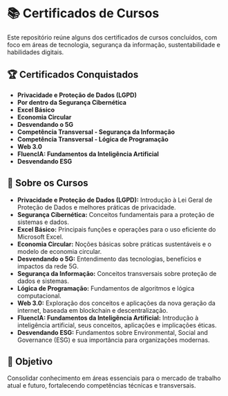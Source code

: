 # 📚 Certificados de Cursos

Este repositório reúne alguns dos certificados de cursos concluídos, com foco em áreas de tecnologia, segurança da informação, sustentabilidade e habilidades digitais.

## 🏆 Certificados Conquistados

- **Privacidade e Proteção de Dados (LGPD)**
- **Por dentro da Segurança Cibernética**
- **Excel Básico**
- **Economia Circular**
- **Desvendando o 5G**
- **Competência Transversal - Segurança da Informação**
- **Competência Transversal - Lógica de Programação**
- **Web 3.0**
- **FluencIA: Fundamentos da Inteligência Artificial**
- **Desvendando ESG**

## 📄 Sobre os Cursos

- **Privacidade e Proteção de Dados (LGPD):** Introdução à Lei Geral de Proteção de Dados e melhores práticas de privacidade.
- **Segurança Cibernética:** Conceitos fundamentais para a proteção de sistemas e dados.
- **Excel Básico:** Principais funções e operações para o uso eficiente do Microsoft Excel.
- **Economia Circular:** Noções básicas sobre práticas sustentáveis e o modelo de economia circular.
- **Desvendando o 5G:** Entendimento das tecnologias, benefícios e impactos da rede 5G.
- **Segurança da Informação:** Conceitos transversais sobre proteção de dados e sistemas.
- **Lógica de Programação:** Fundamentos de algoritmos e lógica computacional.
- **Web 3.0:** Exploração dos conceitos e aplicações da nova geração da internet, baseada em blockchain e descentralização.
- **FluencIA: Fundamentos da Inteligência Artificial:** Introdução à inteligência artificial, seus conceitos, aplicações e implicações éticas.
- **Desvendando ESG:** Fundamentos sobre Environmental, Social and Governance (ESG) e sua importância para organizações modernas.

## 🚀 Objetivo

Consolidar conhecimento em áreas essenciais para o mercado de trabalho atual e futuro, fortalecendo competências técnicas e transversais.

